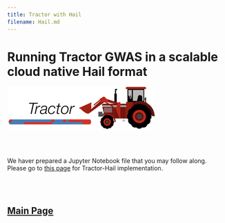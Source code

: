 ```yaml
---
title: Tractor with Hail
filename: Hail.md
---
```


Running Tractor GWAS in a scalable cloud native Hail format
=====

![](images/TractorIcon.png)


&nbsp;  
&nbsp;  

We haver prepared a Jupyter Notebook file that you may follow along. Please go to [this page](https://github.com/Atkinson-Lab/Tractor-tutorial/blob/main/Tractor-Hail.ipynb) for Tractor-Hail implementation. 



&nbsp;  
&nbsp;  


## [Main Page](README.md)
